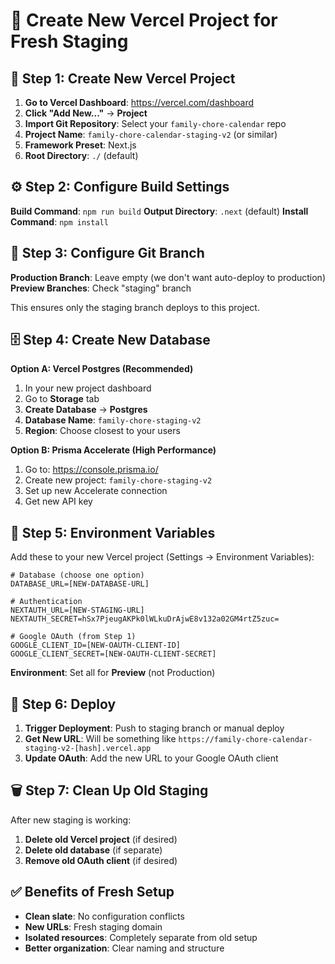 # 🚀 Create New Vercel Project for Fresh Staging

## 🎯 Step 1: Create New Vercel Project

1. **Go to Vercel Dashboard**: https://vercel.com/dashboard
2. **Click "Add New..."** → **Project**
3. **Import Git Repository**: Select your `family-chore-calendar` repo
4. **Project Name**: `family-chore-calendar-staging-v2` (or similar)
5. **Framework Preset**: Next.js
6. **Root Directory**: `./` (default)

## ⚙️ Step 2: Configure Build Settings

**Build Command**: `npm run build`
**Output Directory**: `.next` (default)
**Install Command**: `npm install`

## 🌿 Step 3: Configure Git Branch

**Production Branch**: Leave empty (we don't want auto-deploy to production)
**Preview Branches**: Check "staging" branch

This ensures only the staging branch deploys to this project.

## 🗄️ Step 4: Create New Database

**Option A: Vercel Postgres (Recommended)**
1. In your new project dashboard
2. Go to **Storage** tab
3. **Create Database** → **Postgres**
4. **Database Name**: `family-chore-staging-v2`
5. **Region**: Choose closest to your users

**Option B: Prisma Accelerate (High Performance)**
1. Go to: https://console.prisma.io/
2. Create new project: `family-chore-staging-v2`
3. Set up new Accelerate connection
4. Get new API key

## 🔐 Step 5: Environment Variables

Add these to your new Vercel project (Settings → Environment Variables):

```
# Database (choose one option)
DATABASE_URL=[NEW-DATABASE-URL]

# Authentication
NEXTAUTH_URL=[NEW-STAGING-URL]
NEXTAUTH_SECRET=hSx7PjeugAKPk0lWLkuDrAjwE8v132a02GM4rtZ5zuc=

# Google OAuth (from Step 1)
GOOGLE_CLIENT_ID=[NEW-OAUTH-CLIENT-ID]
GOOGLE_CLIENT_SECRET=[NEW-OAUTH-CLIENT-SECRET]
```

**Environment**: Set all for **Preview** (not Production)

## 🎯 Step 6: Deploy

1. **Trigger Deployment**: Push to staging branch or manual deploy
2. **Get New URL**: Will be something like `https://family-chore-calendar-staging-v2-[hash].vercel.app`
3. **Update OAuth**: Add the new URL to your Google OAuth client

## 🗑️ Step 7: Clean Up Old Staging

After new staging is working:
1. **Delete old Vercel project** (if desired)
2. **Delete old database** (if separate)
3. **Remove old OAuth client** (if desired)

## ✅ Benefits of Fresh Setup

- **Clean slate**: No configuration conflicts
- **New URLs**: Fresh staging domain
- **Isolated resources**: Completely separate from old setup
- **Better organization**: Clear naming and structure
